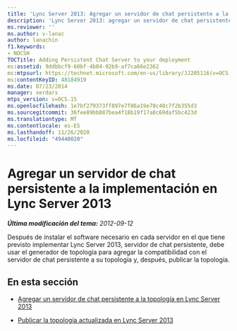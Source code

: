 ```yaml
---
title: 'Lync Server 2013: Agregar un servidor de chat persistente a la implementación'
description: 'Lync Server 2013: agregar un servidor de chat persistente a la implementación.'
ms.reviewer: ''
ms.author: v-lanac
author: lanachin
f1.keywords:
- NOCSH
TOCTitle: Adding Persistent Chat Server to your deployment
ms:assetid: 9ddbbcf9-60bf-4b04-92b9-af7ca66e2362
ms:mtpsurl: https://technet.microsoft.com/en-us/library/JJ205116(v=OCS.15)
ms:contentKeyID: 48184919
ms.date: 07/23/2014
manager: serdars
mtps_version: v=OCS.15
ms.openlocfilehash: 1e7bf279373ff897e7f86a19e78c40c7f2b355d3
ms.sourcegitcommit: 36fee89bb887bea4f18b19f17a8c69daf5bc423d
ms.translationtype: MT
ms.contentlocale: es-ES
ms.lasthandoff: 11/26/2020
ms.locfileid: "49440020"
---
```

# <a name="adding-persistent-chat-server-to-your-deployment-in-lync-server-2013"></a>Agregar un servidor de chat persistente a la implementación en Lync Server 2013

<div data-xmlns="http://www.w3.org/1999/xhtml">

<div class="topic" data-xmlns="http://www.w3.org/1999/xhtml" data-msxsl="urn:schemas-microsoft-com:xslt" data-cs="https://msdn.microsoft.com/">

<div data-asp="https://msdn2.microsoft.com/asp">



</div>

<div id="mainSection">

<div id="mainBody">

<span> </span>

_**Última modificación del tema:** 2012-09-12_

Después de instalar el software necesario en cada servidor en el que tiene previsto implementar Lync Server 2013, servidor de chat persistente, debe usar el generador de topología para agregar la compatibilidad con el servidor de chat persistente a su topología y, después, publicar la topología.

<div>

## <a name="in-this-section"></a>En esta sección

  - [Agregar un servidor de chat persistente a la topología en Lync Server 2013](lync-server-2013-add-persistent-chat-server-to-the-topology.md)

  - [Publicar la topología actualizada en Lync Server 2013](lync-server-2013-publish-the-updated-topology.md)

</div>

</div>

<span> </span>

</div>

</div>

</div>


